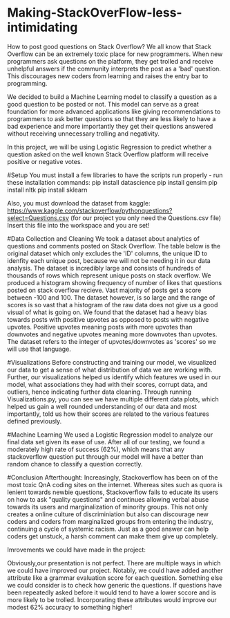 # Making-StackOverFlow-less-intimidating

How to post good questions on Stack Overflow?
We all know that Stack Overflow can be an extremely toxic place for new programmers. When new programmers ask questions on the platform, they get trolled and receive unhelpful answers if the community interprets the post as a 'bad' question. This discourages new coders from learning and raises the entry bar to programming.

We decided to build a Machine Learning model to classify a question as a good question to be posted or not. This model can serve as a great foundation for more advanced applications like giving recommendations to programmers to ask better questions so that they are less likely to have a bad experience and more importantly they get their questions answered without receiving unnecessary trolling and negativity.

In this project, we will be using Logistic Regression to predict whether a question asked on the well known Stack Overflow platform will receive positive or negative votes.

#Setup
You must install a few libraries to have the scripts run properly - run these installation commands: pip install datascience pip install gensim pip install nltk pip install sklearn

Also, you must download the dataset from kaggle: https://www.kaggle.com/stackoverflow/pythonquestions?select=Questions.csv (for our project you only need the Questions.csv file) Insert this file into the workspace and you are set!

#Data Collection and Cleaning
We took a dataset about analytics of questions and comments posted on Stack Overflow. The table below is the original dataset which only excludes the 'ID' columns, the unique ID to idenfity each unique post, because we will not be needing it in our data analysis. The dataset is incredibly large and consists of hundreds of thousands of rows which represent unique posts on stack overflow. We produced a histogram showing frequency of number of likes that questions posted on stack overflow recieve. Vast majority of posts get a score between -100 and 100. The dataset however, is so large and the range of scores is so vast that a histogram of the raw data does not give us a good visual of what is going on. We found that the dataset had a heavy bias towards posts with positive upvotes as opposed to posts with negative upvotes. Positive upvotes meaning posts with more upvotes than downvotes and negative upvotes meaning more downvotes than upvotes. The dataset refers to the integer of upvotes/downvotes as 'scores' so we will use that language.

#Visualizations
Before constructing and training our model, we visualized our data to get a sense of what distribution of data we are working with. Further, our visualizations helped us identify which features we used in our model, what associations they had with their scores, corrupt data, and outliers, hence indicating further data cleaning. Through running Visualizations.py, you can see we have multiple different data plots, which helped us gain a well rounded understanding of our data and most importantly, told us how their scores are related to the various features defined previously.

#Machine Learning
We used a Logistic Regression model to analyze our final data set given its ease of use. After all of our testing, we found a moderately high rate of success (62%), which means that any stackoverflow question put through our model will have a better than random chance to classify a question correctly.

#Conclusion
Afterthought: Increasingly, Stackoverflow has been on of the most toxic QnA coding sites on the internet. Whereas sites such as quora is lenient towards newbie questions, Stackoverflow fails to educate its users on how to ask "quality questions" and continues allowing verbal abuse towards its users and marginalization of minority groups. This not only creates a online culture of discriminiation but also can discourage new coders and coders from marginalized groups from entering the industry, continuing a cycle of systemic racism. Just as a good answer can help coders get unstuck, a harsh comment can make them give up completely.

Imrovements we could have made in the project:

Obviously,our presentation is not perfect. There are multiple ways in which we could have improved our project. Notably, we could have added another attribute like a grammar evaluation score for each question. Something else we could consider is to check how generic the questions. If questions have been repeatedly asked before it would tend to have a lower sccore and is more likely to be trolled. Incorporating these attributes would improve our modest 62% accuracy to something higher!
